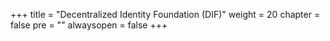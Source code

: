 

+++
title = "Decentralized Identity Foundation (DIF)"
weight = 20
chapter = false
pre = ""
alwaysopen = false
+++


